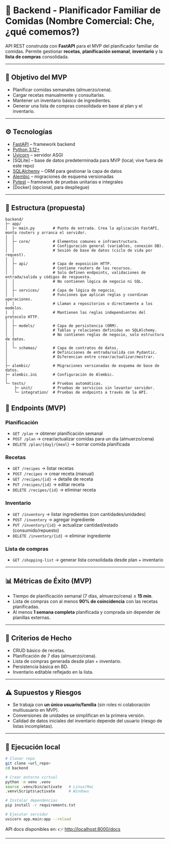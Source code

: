 # 🥗 Backend - Planificador Familiar de Comidas (Nombre Comercial: Che, ¿qué comemos?)

API REST construida con **FastAPI** para el MVP del planificador familiar de comidas.
Permite gestionar **recetas**, **planificación semanal**, **inventario** y la **lista de compras** consolidada.

---

## 🚀 Objetivo del MVP

- Planificar comidas semanales (almuerzo/cena).
- Cargar recetas manualmente y consultarlas.
- Mantener un inventario básico de ingredientes.
- Generar una lista de compras consolidada en base al plan y el inventario.

---

## ⚙️ Tecnologías

- [FastAPI](https://fastapi.tiangolo.com/) – framework backend
- [Python 3.12+](https://www.python.org/)
- [Uvicorn](https://www.uvicorn.org/) – servidor ASGI
- [SQLite] – base de datos predeterminada para MVP (local; vive fuera de este repo)
- [SQLAlchemy](https://www.sqlalchemy.org/) – ORM para gestionar la capa de datos
- [Alembic](https://alembic.sqlalchemy.org/) – migraciones de esquema versionadas
- [Pytest](https://docs.pytest.org/) – framework de pruebas unitarias e integrales
- [Docker] (opcional, para despliegue)

---

## 📂 Estructura (propuesta)

```text
backend/
├─ app/
│  ├─ main.py        # Punto de entrada. Crea la aplicación FastAPI, monta routers y arranca el servidor.
│  │
│  ├─ core/          # Elementos comunes e infraestructura.
│  │                 # Configuración general (variables, conexión DB).
│  │                 # Sesión de base de datos (ciclo de vida por request).
│  │
│  ├─ api/           # Capa de exposición HTTP.
│  │                 # Contiene routers de los recursos.
│  │                 # Solo definen endpoints, validaciones de entrada/salida y códigos de respuesta.
│  │                 # No contienen lógica de negocio ni SQL.
│  │
│  ├─ services/      # Capa de lógica de negocio.
│  │                 # Funciones que aplican reglas y coordinan operaciones.
│  │                 # Llaman a repositorios o directamente a los modelos.
│  │                 # Mantienen las reglas independientes del protocolo HTTP.
│  │
│  ├─ models/        # Capa de persistencia (ORM).
│  │                 # Tablas y relaciones definidas en SQLAlchemy.
│  │                 # No contienen reglas de negocio, solo estructura de datos.
│  │
│  └─ schemas/       # Capa de contratos de datos.
│                    # Definiciones de entrada/salida con Pydantic.
│                    # Diferencian entre crear/actualizar/mostrar.
│
├─ alembic/          # Migraciones versionadas de esquema de base de datos.
├─ alembic.ini       # Configuración de Alembic.
│
└─ tests/            # Pruebas automáticas.
    ├─ unit/         # Pruebas de servicios sin levantar servidor.
    └─ integration/  # Pruebas de endpoints a través de la API.
```

## 📅 Endpoints (MVP)

### Planificación

- `GET /plan` → obtener planificación semanal
- `POST /plan` → crear/actualizar comidas para un día (almuerzo/cena)
- `DELETE /plan/{day}/{meal}` → borrar comida planificada

### Recetas

- `GET /recipes` → listar recetas
- `POST /recipes` → crear receta (manual)
- `GET /recipes/{id}` → detalle de receta
- `PUT /recipes/{id}` → editar receta
- `DELETE /recipes/{id}` → eliminar receta

### Inventario

- `GET /inventory` → listar ingredientes (con cantidades/unidades)
- `POST /inventory` → agregar ingrediente
- `PUT /inventory/{id}` → actualizar cantidad/estado (consumido/repuesto)
- `DELETE /inventory/{id}` → eliminar ingrediente

### Lista de compras

- `GET /shopping-list` → generar lista consolidada desde plan + inventario

---

## 📊 Métricas de Éxito (MVP)

- Tiempo de planificación semanal (7 días, almuerzo/cena) ≤ **15 min**.
- Lista de compras con al menos **90% de coincidencia** con las recetas planificadas.
- Al menos **1 semana completa** planificada y comprada sin depender de planillas externas.

---

## 📏 Criterios de Hecho

- CRUD básico de recetas.
- Planificación de 7 días (almuerzo/cena).
- Lista de compras generada desde plan + inventario.
- Persistencia básica en BD.
- Inventario editable reflejado en la lista.

---

## ⚠️ Supuestos y Riesgos

- Se trabaja con **un único usuario/familia** (sin roles ni colaboración multiusuario en MVP).
- Conversiones de unidades se simplifican en la primera versión.
- Calidad de datos iniciales del inventario depende del usuario (riesgo de listas incompletas).

---

## 🧪 Ejecución local

```bash
# Clonar repo
git clone <url_repo>
cd backend

# Crear entorno virtual
python -m venv .venv
source .venv/bin/activate   # Linux/Mac
.venv\Scripts\activate      # Windows

# Instalar dependencias
pip install -r requirements.txt

# Ejecutar servidor
uvicorn app.main:app --reload
```

API docs disponibles en:
👉 [http://localhost:8000/docs](http://localhost:8000/docs)

---
